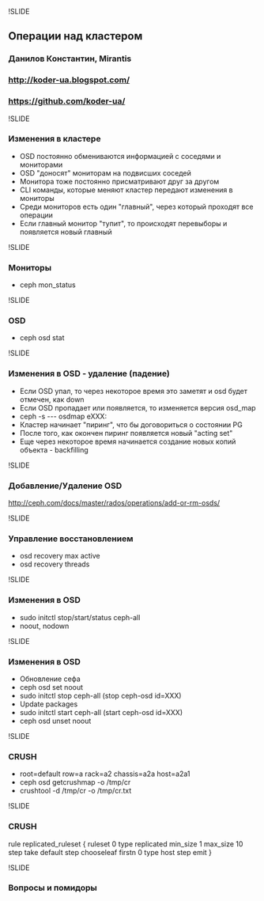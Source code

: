 !SLIDE
## Операции над кластером

### Данилов Константин, Mirantis
### http://koder-ua.blogspot.com/
### https://github.com/koder-ua/

!SLIDE
### Изменения в кластере
* OSD постоянно обмениваются информацией с соседями и мониторами
* OSD "доносят" мониторам на подвисших соседей
* Монитора тоже постоянно присматривают друг за другом
* CLI команды, которые меняют кластер передают изменения в мониторы
* Среди мониторов есть один "главный", через который проходят все операции
* Если главный монитор "тупит", то происходят перевыборы и появляется новый главный

!SLIDE
### Мониторы
* ceph mon_status

!SLIDE
### OSD
* ceph osd stat

!SLIDE
### Изменения в OSD - удаление (падение)
* Если OSD упал, то через некоторое время это заметят и osd будет отмечен, как down
* Если OSD пропадает или появляется, то изменяется версия osd_map
* ceph -s --- osdmap eXXX:
* Кластер начинает "пиринг", что бы договориться о состоянии PG
* После того, как окончен пиринг появляется новый "acting set"
* Еще через некоторое время начинается создание новых копий объекта - backfilling

!SLIDE
### Добавление/Удаление OSD
http://ceph.com/docs/master/rados/operations/add-or-rm-osds/

!SLIDE
### Управление восстановлением
* osd recovery max active
* osd recovery threads

!SLIDE
### Изменения в OSD
* sudo initctl stop/start/status ceph-all
* noout, nodown

!SLIDE
### Изменения в OSD
* Обновление сефа
* ceph osd set noout
* sudo initctl stop ceph-all (stop ceph-osd id=XXX)
* Update packages
* sudo initctl start ceph-all (start ceph-osd id=XXX)
* ceph osd unset noout

!SLIDE
### CRUSH
* root=default row=a rack=a2 chassis=a2a host=a2a1
* ceph osd getcrushmap -o /tmp/cr
* crushtool -d /tmp/cr  -o /tmp/cr.txt

!SLIDE
### CRUSH
rule replicated_ruleset {
        ruleset 0
        type replicated
        min_size 1
        max_size 10
        step take default
        step chooseleaf firstn 0 type host
        step emit
}


!SLIDE
### Вопросы и помидоры
